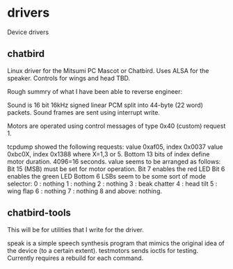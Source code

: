 # drivers
Device drivers

chatbird
--------

Linux driver for the Mitsumi PC Mascot or Chatbird.
Uses ALSA for the speaker.  Controls for wings and head TBD.

Rough summry of what I have been able to reverse engineer:

Sound is 16 bit 16kHz signed linear PCM split into 44-byte (22 word) packets.
Sound frames are sent using interrupt write.

Motors are operated using control messages of type 0x40 (custom) request 1.

tcpdump showed the following requests:
value 0xaf05, index 0x0037
value 0xbc0X, index 0x1388 where X=1,3 or 5.
Bottom 13 bits of index define motor duration.  4096=16 seconds.
value seems to be arranged as follows:
Bit 15 (MSB) must be set for motor operation.
Bit 7 enables the red LED
Bit 6 enables the green LED
Bottom 6 LSBs seem to be some sort of mode selector:
0 : nothing
1 : nothing
2 : nothing
3 : beak chatter
4 : head tilt
5 : wing flap
6 : nothing
7 : nothing
8 and above: nothing.

chatbird-tools
--------------

This will be for utilities that I write for the driver.

speak is a simple speech synthesis program that mimics the original idea of the device (to a certain extent).
testmotors sends ioctls for testing.  Currently requires a rebuild for each command.
